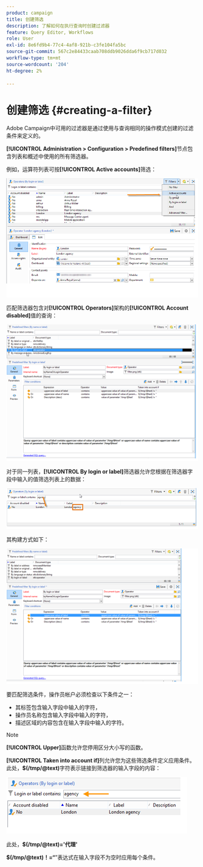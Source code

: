 ```yaml
---
product: campaign
title: 创建筛选
description: 了解如何在执行查询时创建过滤器
feature: Query Editor, Workflows
role: User
exl-id: 8e6fd9b4-77c4-4af8-921b-c3fe104fa5bc
source-git-commit: 567c2e84433caab708ddb9026dda6f9cb717d032
workflow-type: tm+mt
source-wordcount: '204'
ht-degree: 2%

---
```


# 创建筛选 {#creating-a-filter}

Adobe Campaign中可用的过滤器是通过使用与查询相同的操作模式创建的过滤条件来定义的。

**[!UICONTROL Administration > Configuration > Predefined filters]**&#x200B;节点包含列表和概述中使用的所有筛选器。

例如，运算符列表可按&#x200B;**[!UICONTROL Active accounts]**&#x200B;筛选：

![](assets/query_editor_filter_sample_1.png)

匹配筛选器包含对&#x200B;**[!UICONTROL Operators]**&#x200B;架构的&#x200B;**[!UICONTROL Account disabled]**&#x200B;值的查询：

![](assets/query_editor_filter_sample_2.png)

对于同一列表，**[!UICONTROL By login or label]**&#x200B;筛选器允许您根据在筛选器字段中输入的值筛选列表上的数据：

![](assets/query_editor_filter_sample_3.png)

其构建方式如下：

![](assets/query_editor_filter_sample_4.png)

要匹配筛选条件，操作员帐户必须检查以下条件之一：

* 其标签包含输入字段中输入的字符，
* 操作员名称包含输入字段中输入的字符，
* 描述区域的内容包含在输入字段中输入的字符。

>[!NOTE]
>
>**[!UICONTROL Upper]**&#x200B;函数允许您停用区分大小写的函数。

**[!UICONTROL Taken into account if]**&#x200B;列允许您为这些筛选条件定义应用条件。 此处，**$(/tmp/@text)**&#x200B;字符表示链接到筛选器的输入字段的内容：

![](assets/query_editor_filter_sample_5.png)

此处，**$(/tmp/@text)=&#39;代理&#39;**

**$(/tmp/@text)！=“**”表达式在输入字段不为空时应用每个条件。
